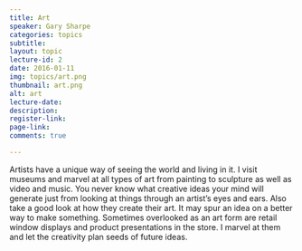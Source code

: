 ```yaml
---
title: Art
speaker: Gary Sharpe
categories: topics
subtitle: 
layout: topic
lecture-id: 2
date: 2016-01-11
img: topics/art.png
thumbnail: art.png
alt: art
lecture-date:
description: 
register-link:
page-link:
comments: true

---
```


Artists have a unique way of seeing the world and living in it. I visit museums and marvel at all types of art from painting to sculpture as well as video and music. You never know what creative ideas your mind will generate just from looking at things through an artist’s eyes and ears. Also take a good look at how they create their art. It may spur an idea on a better way to make something. Sometimes overlooked as an art form are retail window displays and product presentations in the store. I marvel at them and let the creativity plan seeds of future ideas.